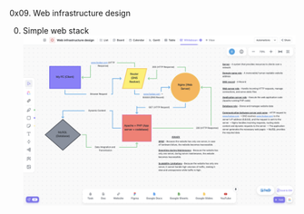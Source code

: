 0x09. Web infrastructure design

0. Simple web stack
<span style="display:block;text-align:center">![task 1 screenshot](images/0-simple_web_stack.png)</span>
